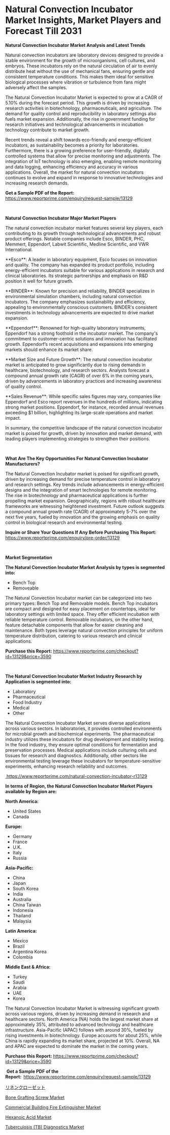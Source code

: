 <p><h1>Natural Convection Incubator Market Insights, Market Players and Forecast Till 2031</h1></p><p><strong>Natural Convection Incubator Market Analysis and Latest Trends</strong></p>
<p><p>Natural convection incubators are laboratory devices designed to provide a stable environment for the growth of microorganisms, cell cultures, and embryos. These incubators rely on the natural circulation of air to evenly distribute heat without the use of mechanical fans, ensuring gentle and consistent temperature conditions. This makes them ideal for sensitive biological processes where vibration or turbulence from fans might adversely affect the samples.</p><p>The Natural Convection Incubator Market is expected to grow at a CAGR of 5.10% during the forecast period. This growth is driven by increasing research activities in biotechnology, pharmaceuticals, and agriculture. The demand for quality control and reproducibility in laboratory settings also fuels market expansion. Additionally, the rise in government funding for research initiatives and technological advancements in incubation technology contribute to market growth.</p><p>Recent trends reveal a shift towards eco-friendly and energy-efficient incubators, as sustainability becomes a priority for laboratories. Furthermore, there is a growing preference for user-friendly, digitally controlled systems that allow for precise monitoring and adjustments. The integration of IoT technology is also emerging, enabling remote monitoring and data logging, enhancing efficiency and accuracy in various applications. Overall, the market for natural convection incubators continues to evolve and expand in response to innovative technologies and increasing research demands.</p></p>
<p><strong>Get a Sample PDF of the Report:&nbsp;</strong> <a href="https://www.reportprime.com/enquiry/request-sample/13129">https://www.reportprime.com/enquiry/request-sample/13129</a></p>
<p>&nbsp;</p>
<p><strong>Natural Convection Incubator Major Market Players</strong></p>
<p><p>The natural convection incubator market features several key players, each contributing to its growth through technological advancements and robust product offerings. Notable companies include Esco, BINDER, PHC, Memmert, Eppendorf, Labwit Scientific, Medline Scientific, and VWR International.</p><p>**Esco**: A leader in laboratory equipment, Esco focuses on innovation and quality. The company has expanded its product portfolio, including energy-efficient incubators suitable for various applications in research and clinical laboratories. Its strategic partnerships and emphasis on R&D position it well for future growth.</p><p>**BINDER**: Known for precision and reliability, BINDER specializes in environmental simulation chambers, including natural convection incubators. The company emphasizes sustainability and efficiency, appealing to environmentally conscious customers. BINDER's consistent investments in technology advancements are expected to drive market expansion.</p><p>**Eppendorf**: Renowned for high-quality laboratory instruments, Eppendorf has a strong foothold in the incubator market. The company's commitment to customer-centric solutions and innovation has facilitated growth. Eppendorf’s recent acquisitions and expansions into emerging markets should enhance its market share.</p><p>**Market Size and Future Growth**: The natural convection incubator market is anticipated to grow significantly due to rising demands in healthcare, biotechnology, and research sectors. Analysts forecast a compound annual growth rate (CAGR) of over 6% in the coming years, driven by advancements in laboratory practices and increasing awareness of quality control.</p><p>**Sales Revenue**: While specific sales figures may vary, companies like Eppendorf and Esco report revenues in the hundreds of millions, indicating strong market positions. Eppendorf, for instance, recorded annual revenues exceeding $1 billion, highlighting its large-scale operations and market impact.</p><p>In summary, the competitive landscape of the natural convection incubator market is poised for growth, driven by innovation and market demand, with leading players implementing strategies to strengthen their positions.</p></p>
<p>&nbsp;</p>
<p><strong>What Are The Key Opportunities For Natural Convection Incubator Manufacturers?</strong></p>
<p><p>The Natural Convection Incubator market is poised for significant growth, driven by increasing demand for precise temperature control in laboratory and research settings. Key trends include advancements in energy-efficient designs and the integration of smart technologies for remote monitoring. The rise in biotechnology and pharmaceutical applications is further propelling market expansion. Geographically, regions with robust healthcare frameworks are witnessing heightened investment. Future outlook suggests a compound annual growth rate (CAGR) of approximately 5-7% over the next five years, fueled by innovation and the growing emphasis on quality control in biological research and environmental testing.</p></p>
<p><strong>Inquire or Share Your Questions If Any Before Purchasing This Report:</strong> <a href="https://www.reportprime.com/enquiry/pre-order/13129">https://www.reportprime.com/enquiry/pre-order/13129</a></p>
<p>&nbsp;</p>
<p><strong>Market Segmentation</strong></p>
<p><strong>The Natural Convection Incubator Market Analysis by types is segmented into:</strong></p>
<p><ul><li>Bench Top</li><li>Removeable</li></ul></p>
<p><p>The Natural Convection Incubator market can be categorized into two primary types: Bench Top and Removable models. Bench Top incubators are compact and designed for easy placement on countertops, ideal for laboratory settings with limited space. They offer efficient incubation with reliable temperature control. Removable incubators, on the other hand, feature detachable components that allow for easier cleaning and maintenance. Both types leverage natural convection principles for uniform temperature distribution, catering to various research and clinical applications.</p></p>
<p><strong>Purchase this Report:&nbsp;</strong><a href="https://www.reportprime.com/checkout?id=13129&price=3590">https://www.reportprime.com/checkout?id=13129&price=3590</a></p>
<p>&nbsp;</p>
<p><strong>The Natural Convection Incubator Market Industry Research by Application is segmented into:</strong></p>
<p><ul><li>Laboratory</li><li>Pharmaceutical</li><li>Food Industry</li><li>Medical</li><li>Other</li></ul></p>
<p><p>The Natural Convection Incubator Market serves diverse applications across various sectors. In laboratories, it provides controlled environments for microbial growth and biochemical experiments. The pharmaceutical industry utilizes these incubators for drug development and stability testing. In the food industry, they ensure optimal conditions for fermentation and preservation processes. Medical applications include culturing cells and tissues for research and diagnostics. Additionally, other sectors like environmental testing leverage these incubators for temperature-sensitive experiments, enhancing research reliability and outcomes.</p></p>
<p><a href="https://www.reportprime.com/natural-convection-incubator-r13129">&nbsp;https://www.reportprime.com/natural-convection-incubator-r13129</a></p>
<p><strong>In terms of Region, the Natural Convection Incubator Market Players available by Region are:</strong></p>
<p>
    <p> <strong> North America: </strong>
        <ul>
            <li>United States</li>
            <li>Canada</li>
        </ul>
        </p> 
    <p> <strong> Europe: </strong>
        <ul>
            <li>Germany</li>
            <li>France</li>
            <li>U.K.</li>
            <li>Italy</li>
            <li>Russia</li>
        </ul>
        </p> 
    <p> <strong> Asia-Pacific: </strong>
        <ul>
            <li>China</li>
            <li>Japan</li>
            <li>South Korea</li>
            <li>India</li>
            <li>Australia</li>
            <li>China Taiwan</li>
            <li>Indonesia</li>
            <li>Thailand</li>
            <li>Malaysia</li>
        </ul>
        </p> 
    <p> <strong> Latin America: </strong>
        <ul>
            <li>Mexico</li>
            <li>Brazil</li>
            <li>Argentina Korea</li>
            <li>Colombia</li>
        </ul>
        </p> 
    <p> <strong> Middle East & Africa: </strong>
        <ul>
            <li>Turkey</li>
            <li>Saudi</li>
            <li>Arabia</li>
            <li>UAE</li>
            <li>Korea</li>
        </ul>
    </p>
    </p>
<p><p>The Natural Convection Incubator Market is witnessing significant growth across various regions, driven by increasing demand in research and healthcare sectors. North America (NA) holds the largest market share at approximately 35%, attributed to advanced technology and healthcare infrastructure. Asia-Pacific (APAC) follows with around 30%, fueled by rising investments in biotechnology. Europe accounts for about 25%, while China is rapidly expanding its market share, projected at 10%. Overall, NA and APAC are expected to dominate the market in the coming years.</p></p>
<p><strong>Purchase this Report: </strong><a href="https://www.reportprime.com/checkout?id=13129&price=3590">https://www.reportprime.com/checkout?id=13129&price=3590</a></p>
<p>&nbsp;<strong>Get a Sample PDF of the Report:&nbsp;&nbsp;</strong><a href="https://www.reportprime.com/enquiry/request-sample/13129">https://www.reportprime.com/enquiry/request-sample/13129</a></p>
<p><strong></strong></p>
<p><p><a href="https://medium.com/@vadkqfca47/linen-closet-market-%E3%81%AE%E3%82%B0%E3%83%AD%E3%83%BC%E3%83%90%E3%83%AB%E5%B8%82%E5%A0%B4%E6%A6%82%E8%A6%81%E3%81%AF-%E4%B8%96%E7%95%8C%E3%81%8A%E3%82%88%E3%81%B3%E4%B8%BB%E8%A6%81%E5%B8%82%E5%A0%B4%E3%81%AB%E3%81%8A%E3%81%91%E3%82%8B%E6%A5%AD%E7%95%8C%E3%81%AB%E5%BD%B1%E9%9F%BF%E3%82%92%E4%B8%8E%E3%81%88%E3%82%8B%E4%B8%BB%E8%A6%81%E3%81%AA%E3%83%88%E3%83%AC%E3%83%B3%E3%83%89%E3%81%AB%E3%81%A4%E3%81%84%E3%81%A6-%E7%8B%AC%E8%87%AA%E3%81%AE%E8%A6%96%E7%82%B9%E3%82%92%E6%8F%90%E4%BE%9B%E3%81%97%E3%81%BE%E3%81%99-29c31d41c895">リネンクローゼット</a></p><p><a href="https://issuu.com/reportprime-2/docs/bone-grafting-screw-market-size-203_c8cca058ae8bb9">Bone Grafting Screw Market</a></p><p><a href="https://medium.com/@ruth.macdonald08580/why-should-you-invest-in-commercial-building-fire-extinguisher-31858cfb08eb">Commercial Building Fire Extinguisher Market</a></p><p><a href="https://www.linkedin.com/pulse/global-hexanoic-acid-market-sector2024-2031-metrics-strategic-tynje?trackingId=RfNJEx9pQkOeOb1Z%2BTn8kg%3D%3D">Hexanoic Acid Market</a></p><p><a href="https://github.com/mharielmesa/Market-Research-Report-List-4/blob/main/tuberculosis-tb-diagnostics-market.md">Tuberculosis (TB) Diagnostics Market</a></p></p>